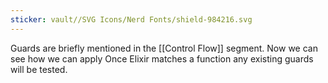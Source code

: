 ```yaml
---
sticker: vault//SVG Icons/Nerd Fonts/shield-984216.svg
---
```

Guards are briefly mentioned in the [[Control Flow]] segment. Now we can see how we can apply Once Elixir matches a function any existing guards will be tested. 